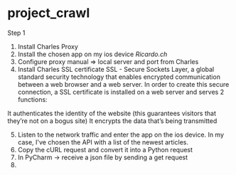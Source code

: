 # project_crawl

Step 1 

1. Install Charles Proxy 
2. Install the chosen app on my ios device *Ricardo.ch*
3. Configure proxy manual => local server and port from Charles 
4. Install Charles SSL certificate 
SSL - Secure Sockets Layer, a global standard security technology that enables encrypted communication between a web browser and a web server. 
In order to create this secure connection, a SSL certificate is installed on a web server and serves 2 functions: 

It authenticates the identity of the website (this guarantees visitors that they’re not on a bogus site)
It encrypts the data that’s being transmitted

5. Listen to the network traffic and enter the app on the ios device. 
  In my case, I've chosen the API with a list of the newest articles. 
6. Copy the cURL request and convert it into a Python request 
7. In PyCharm -> receive a json file by sending a get request 
8. 
